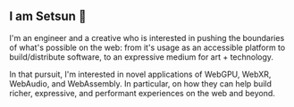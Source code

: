 ## I am Setsun 🌇

I'm an engineer and a creative who is interested in pushing the boundaries of what's possible on the web: from it's usage as an accessible platform to build/distribute software, to an expressive medium for art + technology.

In that pursuit, I'm interested in novel applications of WebGPU, WebXR, WebAudio, and WebAssembly. In particular, on how they can help build richer, expressive, and performant experiences on the web and beyond.
